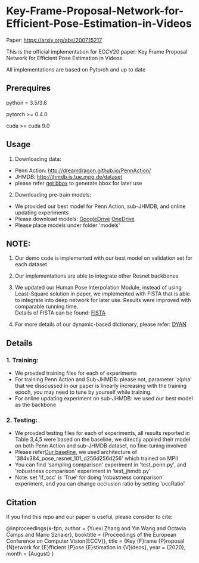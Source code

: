 # Key-Frame-Proposal-Network-for-Efficient-Pose-Estimation-in-Videos

Paper: https://arxiv.org/abs/2007.15217

This is the official implementation for ECCV20 paper: Key Frame Proposal Network for Efficient Pose Estimation in Videos

All implementations are based on Pytorch and up to date

## Prerequires

python = 3.5/3.6

pytorch >= 0.4.0

cuda >= cuda 9.0

## Usage
1. Downloading data:
 * Penn Action: http://dreamdragon.github.io/PennAction/
 * JHMDB:  http://jhmdb.is.tue.mpg.de/dataset 
 * please refer [get bbox](https://github.com/lawy623/LSTM_Pose_Machines/blob/master/dataset/JHMDB/utils/getBox.m) to generate bbox for later use

2. Downloading pre-train models: 
 * We provided our best model for Penn Action, sub-JHMDB, and online updating experiments
 * Please download models: [GoogleDrive](https://drive.google.com/drive/folders/13q-UGXGLCwMXzCRX6CeOyQ12dJziGyxT?usp=sharing)  [OneDrive](https://1drv.ms/u/s!AgyTrG_BdJ9GbTjqlTuFDSERUfo?e=EnPzkG)                                                           
 * Please place models under folder 'models'
                                 
## NOTE: 
1. Our demo code is implemented with our best model on validation set for each dataset 
2. Our implementations are able to integrate other Resnet backbones 
3. We updated our Human Pose Interpolation Module, instead of using Least-Square solution in paper, we implemented with FISTA that is able to integrate into deep network for later use. Results were improved with comparable running time.  
      Details of FISTA can be found: [FISTA](https://people.rennes.inria.fr/Cedric.Herzet/Cedric.Herzet/Sparse_Seminar/Entrees/2012/11/12_A_Fast_Iterative_Shrinkage-Thresholding_Algorithmfor_Linear_Inverse_Problems_(A._Beck,_M._Teboulle)_files/Breck_2009.pdf)
      
4. For more details of our dynamic-based dictionary, please refer: [DYAN](https://openaccess.thecvf.com/content_ECCV_2018/papers/Wenqian_Liu_DYAN_A_Dynamical_ECCV_2018_paper.pdf)

## Details

### 1. Training: 
 * We provded training files for each of experiments
 * For training Penn Action and Sub-JHMDB: please not, parameter 'alpha' that we disscussed in our paper is linearly increasing with the training epoch, you may need to tune by yourself while training. 
 * For online updating experiment on sub-JHMDB: we used our best model as the backbone
             
### 2. Testing: 
 * We provded testing files for each of experiments, all results reported in Table 3,4,5 were based on the baseline, we directly applied their model on both Penn Action and sub-JHMDB dataset, no fine-tuning involved
 * Please refer[Our baseline](https://github.com/microsoft/human-pose-estimation.pytorch), we used architecture of '384x384_pose_resnet_101_d256d256d256' which trained on MPII     
 * You can find 'sampling comparison' experiment in 'test_penn.py', and 'robustness comparison' experiment in 'test_jhmdb.py'
 * Note: set 'if_occ' is 'True' for doing 'robustness comparison' experiment, and you can change occlusion ratio by setting 'occRatio'
              
## Citation
If you find this repo and our paper is useful, please consider to cite: 

@inproceedings{k-fpn,
  author = {Yuexi Zhang and Yin Wang and Octavia Camps and Mario Sznaier},
  booktitle = {Proceedings of the European Conference on Computer Vision(ECCV)},
  title = {Key {F}rame {P}roposal {N}etwork for {E}fficient {P}ose
{E}stimation in {V}ideos},
  year = {2020},
  month = {August}
}
 



